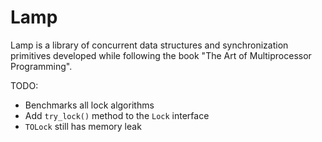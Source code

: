 # Lamp

Lamp is a library of concurrent data structures and synchronization primitives developed while following the book "The Art of Multiprocessor Programming".

TODO:
- Benchmarks all lock algorithms
- Add `try_lock()` method to the `Lock` interface
- `TOLock` still has memory leak